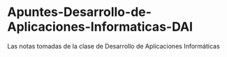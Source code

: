 # Apuntes-Desarrollo-de-Aplicaciones-Informaticas-DAI
Las notas tomadas de la clase de Desarrollo de Aplicaciones Informáticas
